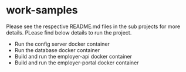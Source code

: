 # work-samples
Please see the respective README.md files in the sub projects for more details. PLease find below details to run the project.

* Run the config server docker container
* Run the  database docker container
* Build and run the employer-api docker container
* Build and run the employer-portal docker container